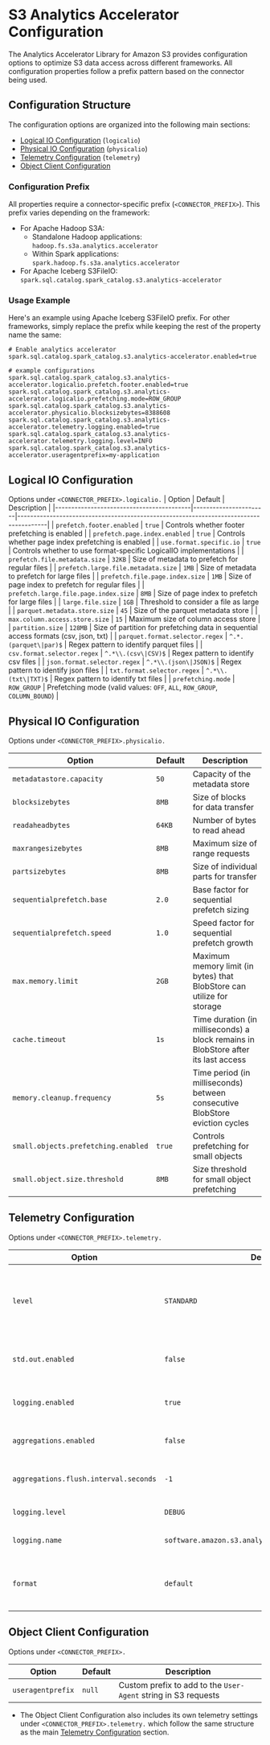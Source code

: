 # S3 Analytics Accelerator Configuration

The Analytics Accelerator Library for Amazon S3 provides configuration options to optimize S3 data access across different frameworks. All configuration properties follow a prefix pattern based on the connector being used.

## Configuration Structure

The configuration options are organized into the following main sections:

- [Logical IO Configuration](#logical-io-configuration) (`logicalio`)
- [Physical IO Configuration](#physical-io-configuration) (`physicalio`)
- [Telemetry Configuration](#telemetry-configuration) (`telemetry`)
- [Object Client Configuration](#object-client-configuration)

### Configuration Prefix

All properties require a connector-specific prefix (`<CONNECTOR_PREFIX>`). This prefix varies depending on the framework:
- For Apache Hadoop S3A:
  - Standalone Hadoop applications: `hadoop.fs.s3a.analytics.accelerator`
  - Within Spark applications: `spark.hadoop.fs.s3a.analytics.accelerator`
- For Apache Iceberg S3FileIO: `spark.sql.catalog.spark_catalog.s3.analytics-accelerator`

### Usage Example

Here's an example using Apache Iceberg S3FileIO prefix. For other frameworks, simply replace the prefix while keeping the rest of the property name the same:

```properties
# Enable analytics accelerator
spark.sql.catalog.spark_catalog.s3.analytics-accelerator.enabled=true

# example configurations
spark.sql.catalog.spark_catalog.s3.analytics-accelerator.logicalio.prefetch.footer.enabled=true
spark.sql.catalog.spark_catalog.s3.analytics-accelerator.logicalio.prefetching.mode=ROW_GROUP
spark.sql.catalog.spark_catalog.s3.analytics-accelerator.physicalio.blocksizebytes=8388608
spark.sql.catalog.spark_catalog.s3.analytics-accelerator.telemetry.logging.enabled=true
spark.sql.catalog.spark_catalog.s3.analytics-accelerator.telemetry.logging.level=INFO
spark.sql.catalog.spark_catalog.s3.analytics-accelerator.useragentprefix=my-application
```


## Logical IO Configuration
Options under `<CONNECTOR_PREFIX>.logicalio.`
| Option                                   | Default               | Description                                                                           |
|------------------------------------------|-----------------------|---------------------------------------------------------------------------------------|
| `prefetch.footer.enabled`                | `true`                | Controls whether footer prefetching is enabled                                        |
| `prefetch.page.index.enabled`            | `true`                | Controls whether page index prefetching is enabled                                    |
| `use.format.specific.io`                 | `true`                | Controls whether to use format-specific LogicalIO implementations                     |
| `prefetch.file.metadata.size`            | `32KB`                | Size of metadata to prefetch for regular files                                        |
| `prefetch.large.file.metadata.size`      | `1MB`                 | Size of metadata to prefetch for large files                                          |
| `prefetch.file.page.index.size`          | `1MB`                 | Size of page index to prefetch for regular files                                      |
| `prefetch.large.file.page.index.size`    | `8MB`                 | Size of page index to prefetch for large files                                        |
| `large.file.size`                        | `1GB`                 | Threshold to consider a file as large                                                 |
| `parquet.metadata.store.size`            | `45`                  | Size of the parquet metadata store                                                    |
| `max.column.access.store.size`           | `15`                  | Maximum size of column access store                                                   |
| `partition.size`                         | `128MB`               | Size of partition for prefetching data in sequential access formats (csv, json, txt)  |
| `parquet.format.selector.regex`          | `^.*.(parquet\|par)$` | Regex pattern to identify parquet files                                               |
| `csv.format.selector.regex`              | `^.*\\.(csv\|CSV)$`   | Regex pattern to identify csv files                                                   |
| `json.format.selector.regex`             | `^.*\\.(json\|JSON)$` | Regex pattern to identify json files                                                  |
| `txt.format.selector.regex`              | `^.*\\.(txt\|TXT)$`   | Regex pattern to identify txt files                                                   |
| `prefetching.mode`                       | `ROW_GROUP`           | Prefetching mode (valid values: `OFF`, `ALL`, `ROW_GROUP`, `COLUMN_BOUND`)            |

## Physical IO Configuration
Options under `<CONNECTOR_PREFIX>.physicalio.`

| Option                              | Default | Description                                                                        |
|-------------------------------------|---------|------------------------------------------------------------------------------------|
| `metadatastore.capacity`            | `50`    | Capacity of the metadata store                                                     |
| `blocksizebytes`                    | `8MB`   | Size of blocks for data transfer                                                   |
| `readaheadbytes`                    | `64KB`  | Number of bytes to read ahead                                                      |
| `maxrangesizebytes`                 | `8MB`   | Maximum size of range requests                                                     |
| `partsizebytes`                     | `8MB`   | Size of individual parts for transfer                                              |
| `sequentialprefetch.base`           | `2.0`   | Base factor for sequential prefetch sizing                                         |
| `sequentialprefetch.speed`          | `1.0`   | Speed factor for sequential prefetch growth                                        |
| `max.memory.limit`                  | `2GB`   | Maximum memory limit (in bytes) that BlobStore can utilize for storage             |
| `cache.timeout`                     | `1s`    | Time duration (in milliseconds) a block remains in BlobStore after its last access |
| `memory.cleanup.frequency`          | `5s`    | Time period (in milliseconds) between consecutive BlobStore eviction cycles        |
| `small.objects.prefetching.enabled` | `true`  | Controls prefetching for small objects                                             |
| `small.object.size.threshold`       | `8MB`   | Size threshold for small object prefetching                                        |
## Telemetry Configuration
Options under `<CONNECTOR_PREFIX>.telemetry.`

| Option                                | Default                                             | Description                                                              |
|---------------------------------------|-----------------------------------------------------|--------------------------------------------------------------------------|
| `level`                               | `STANDARD`                                          | Telemetry detail level (valid values: `CRITICAL`, `STANDARD`, `VERBOSE`) |
| `std.out.enabled`                     | `false`                                             | Enable stdout telemetry output                                           |
| `logging.enabled`                     | `true`                                              | Enable logging telemetry output                                          |
| `aggregations.enabled`                | `false`                                             | Enable telemetry aggregations                                            |
| `aggregations.flush.interval.seconds` | `-1`                                                | Interval to flush aggregated telemetry                                   |
| `logging.level`                       | `DEBUG`                                             | Log level for telemetry                                                  |
| `logging.name`                        | `software.amazon.s3.analyticsaccelerator.telemetry` | Logger name for telemetry                                                |
| `format`                              | `default`                                           | Telemetry output format (valid values: `json`, `default`)                |

## Object Client Configuration
Options under `<CONNECTOR_PREFIX>.`

| Option            | Default | Description                                                    |
|-------------------|---------|----------------------------------------------------------------|
| `useragentprefix` | `null`  | Custom prefix to add to the `User-Agent` string in S3 requests |

- The Object Client Configuration also includes its own telemetry settings under `<CONNECTOR_PREFIX>.telemetry.` which follow the same structure as the main [Telemetry Configuration](#telemetry-configuration) section.
